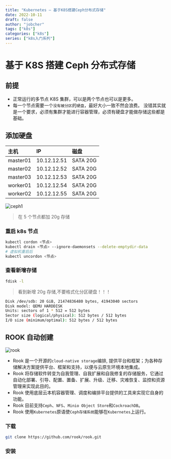```yaml
---
title: "Kubernetes — 基于K8S搭建Ceph分布式存储"
date: 2022-10-11
draft: false
author: "jobcher"
tags: ["k8s"]
categories: ["k8s"]
series: ["k8s入门系列"]
---
```


# 基于 K8S 搭建 Ceph 分布式存储

## 前提

- 正常运行的多节点 K8S 集群，可以是两个节点也可以是更多。
- 每一个节点需要一个`没有被分区`的`硬盘`，最好大小一致不然会浪费。
  没错其实就是一个要求，必须有集群才能进行容器管理，必须有硬盘才能做存储这些都是基础。

## 添加硬盘

| 主机     | IP          | 磁盘     |
| :------- | :---------- | :------- |
| master01 | 10.12.12.51 | SATA 20G |
| master02 | 10.12.12.52 | SATA 20G |
| master03 | 10.12.12.53 | SATA 20G |
| worker01 | 10.12.12.54 | SATA 20G |
| worker02 | 10.12.12.55 | SATA 20G |

![ceph1](/images/Ceph1.png)

> 在 5 个节点都加 20g 存储

### 重启 k8s 节点

```sh
kubectl cordon <节点>
kubectl drain <节点> --ignore-daemonsets --delete-emptydir-data
# 虚拟机重启后
kubectl uncordon <节点>
```

### 查看新增存储

```sh
fdisk -l
```

> 看到新增 20g 存储,不要格式化分区硬盘！！！

```sh
Disk /dev/sdb: 20 GiB, 21474836480 bytes, 41943040 sectors
Disk model: QEMU HARDDISK
Units: sectors of 1 * 512 = 512 bytes
Sector size (logical/physical): 512 bytes / 512 bytes
I/O size (minimum/optimal): 512 bytes / 512 bytes
```

## ROOK 自动创建

![rook](/images/rook.png)

- Rook 是一个开源的`cloud-native storage`编排, 提供平台和框架；为各种存储解决方案提供平台、框架和支持，以便与云原生环境本地集成。
- Rook 将存储软件转变为自我管理、自我扩展和自我修复的存储服务，它通过自动化部署、引导、配置、置备、扩展、升级、迁移、灾难恢复、监控和资源管理来实现此目的。
- Rook 使用底层云本机容器管理、调度和编排平台提供的工具来实现它自身的功能。
- Rook 目前支持`Ceph`、`NFS`、`Minio Object Store`和`CockroachDB`。
- Rook 使用`Kubernetes`原语使`Ceph存储系统`能够在`Kubernetes`上运行。

### 下载

```sh
git clone https://github.com/rook/rook.git
```

### 安装
